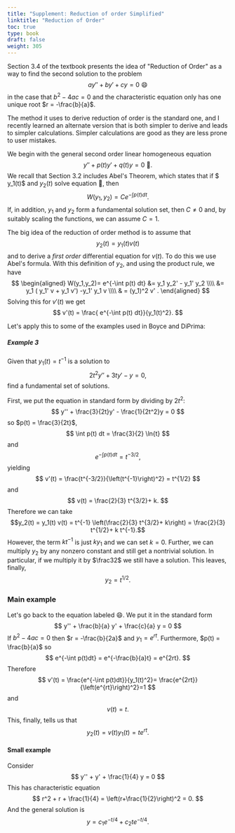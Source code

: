 ```yaml
---
title: "Supplement: Reduction of order Simplified"
linktitle: "Reduction of Order"
toc: true
type: book
draft: false
weight: 305
---
```



Section 3.4 of the textbook presents the idea of "Reduction of Order" as a way to find the second solution to the problem 
$$ a y'' + b y' + c y = 0  \ 😄 $$ 
in the case that $b^2-4ac=0$ and the characteristic equation only has one unique root $r = -\frac{b}{a}$.

The method it uses to derive reduction of order is the standard one, and I recently learned an alternate version that is both simpler to derive and leads to simpler calculations. Simpler calculations are good as they are less prone to user mistakes.

We begin with the general second order linear homogeneous equation
$$
y'' + p(t) y' + q(t)y = 0 \ 🐶.
$$
We recall that Section 3.2 includes Abel's Theorem, which states that if $ y_1(t)$ and $y_2(t)$  solve equation 🐶, then
$$ W(y_1,y_2) = Ce^{-\int p(t) dt} .$$ If, in addition, $y_1$ and $y_2$ form a fundamental solution set, then $C \neq 0$ and, by suitably scaling the functions, we can assume $C=1$.

The big idea of the reduction of order method is to assume that
$$ y_2(t) = y_1(t) v(t)$$
and to derive a _first order_ differential equation for $v(t)$. To do this we use Abel's formula. With this definition of $y_2$, and using the product rule, we have
$$
\begin{aligned}
W(y_1,y_2)= e^{-\int p(t) dt} &= y_1 y_2' - y_1' y_2 \\\\
&= y_1 ( y_1' v + y_1 v') -y_1' y_1 v \\\\
& = (y_1)^2 v'  .
\end{aligned}
$$
Solving this for $v'(t)$ we get
$$
v'(t) = \frac{ e^{-\int p(t) dt}}{y_1(t)^2}.
$$

Let's apply this to some of the examples used in Boyce and DiPrima:

##### Example 3
Given that $y_1(t) = t^{-1}$ is a solution to 
$$ 
2 t^2 y'' + 3ty'- y = 0,
$$
find a fundamental set of solutions. 

First, we put the equation in standard form by dividing by $2t^2$:
$$
y'' + \frac{3}{2t}y' - \frac{1}{2t^2}y = 0
$$
so $p(t) = \frac{3}{2t}$,
$$
\int p(t) dt = \frac{3}{2} \ln{t}
$$
and
$$
 e^{-\int p(t) dt} = t^{-3/2},
$$
yielding
$$
v'(t) 
= \frac{t^{-3/2}}{\left(t^{-1}\right)^2}
= t^{1/2}
$$
and 
$$
v(t) = \frac{2}{3} t^{3/2}+ k.
$$
Therefore we can take 
$$y_2(t) = y_1(t) v(t) = t^{-1} \left(\frac{2}{3} t^{3/2}+ k\right) = \frac{2}{3} t^{1/2}+ k t^{-1}.$$
However, the term $k t^{-1}$ is just $k y_1$ and we can set $k=0$. Further, we can multiply $y_2$ by any nonzero constant and still get a nontrivial solution. In particular, if we multiply it by $\frac32$ we still have a solution. This leaves, finally,
$$
y_2 = t^{1/2}.
$$

### Main example
Let's go back to the equation labeled :smile:. We put it in the standard form
$$
y'' + \frac{b}{a} y' + \frac{c}{a} y = 0
$$
If $b^2-4ac=0$ then $r = -\frac{b}{2a}$ and $y_1 = e^{rt}$. Furthermore, $p(t) = \frac{b}{a}$ so 
$$
e^{-\int p(t)dt} = e^{-\frac{b}{a}t} = e^{2rt}.
$$
Therefore
$$
v'(t) = \frac{e^{-\int p(t)dt}}{y_1(t)^2}= \frac{e^{2rt}}{\left(e^{rt}\right)^2}=1
$$
and 
$$
v(t) = t.
$$
This, finally, tells us that 
$$
y_2 (t) = v(t) y_1(t) = t e^{rt}. 
$$
#### Small example
Consider
$$
y'' + y' + \frac{1}{4} y = 0
$$
This has characteristic equation
$$
r^2 +  r + \frac{1}{4} = \left(r+\frac{1}{2}\right)^2 = 0.
$$
And the general solution is
$$
y = c_1 e^{-t/4}  + c_2 t e^{-t/4}.
$$
